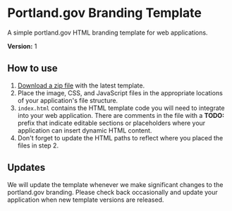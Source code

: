 # Portland.gov Branding Template
A simple portland.gov HTML branding template for web applications.

**Version:** 1

## How to use
1. [Download a zip file](https://github.com/eGovPDX/portlandor-branding-template/archive/refs/heads/master.zip) with the latest template.
2. Place the image, CSS, and JavaScript files in the appropriate locations of your application's file structure.
3. `index.html` contains the HTML template code you will need to integrate into your web application. There are comments in the file with a **TODO:** prefix that indicate editable sections or placeholders where your application can insert dynamic HTML content.
4. Don't forget to update the HTML paths to reflect where you placed the files in step 2.

## Updates
We will update the template whenever we make significant changes to the portland.gov branding. Please check back occasionally and update your application when new template versions are released.
